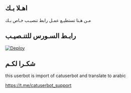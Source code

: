 ## اهـلا بـك
مـن هـنا تستطيـع عمـل رابط تنصيـب خـاص بـك

## رابـط السـورس للتنـصيـب

[![Deploy](https://www.herokucdn.com/deploy/button.svg)](https://heroku.com/deploy?template=https://github.com/jmthonswq/jmthon)

## شكـرا لكـم 


this userbot is import of catuserbot and translate to arabic

https://t.me/catuserbot_support
